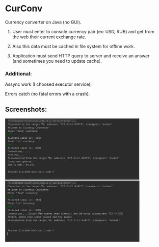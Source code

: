 # CurConv
Currency converter on Java (no GUI).

1) User must enter to console currency pair (ex: USD, RUB) and get from the web their current exchange rate. 

2) Also this data must be cached in file system for offline work. 

3) Application must send HTTP query to server and receive an answer (and sometimes you need to update cache). 

### Additional: 
Assync work (I choosed executor service);

Errors catch (no fatal errors with a crash).

## Screenshots:
<img src="./docs/Scr01_connect_success.PNG" height="200px" alt="Good work" title="Good work" />
<img src="./docs/Scr02_input_error.PNG" height="200px" alt="Error was handled" title="Error was handled" />
